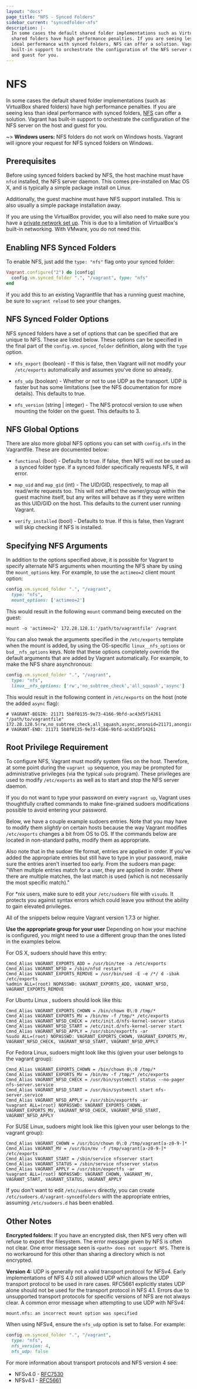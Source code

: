 ```yaml
---
layout: "docs"
page_title: "NFS - Synced Folders"
sidebar_current: "syncedfolder-nfs"
description: |-
  In some cases the default shared folder implementations such as VirtualBox
  shared folders have high performance penalties. If you are seeing less than
  ideal performance with synced folders, NFS can offer a solution. Vagrant has
  built-in support to orchestrate the configuration of the NFS server on the host
  and guest for you.
---
```


# NFS

In some cases the default shared folder implementations (such as VirtualBox
shared folders) have high performance penalties. If you are seeing less
than ideal performance with synced folders, [NFS](https://en.wikipedia.org/wiki/Network_File_System_%28protocol%29)
can offer a solution. Vagrant has built-in support to orchestrate the
configuration of the NFS server on the host and guest for you.

~> **Windows users:** NFS folders do not work on Windows hosts. Vagrant will
ignore your request for NFS synced folders on Windows.

## Prerequisites

Before using synced folders backed by NFS, the host machine must have
`nfsd` installed, the NFS server daemon. This comes pre-installed on Mac
OS X, and is typically a simple package install on Linux.

Additionally, the guest machine must have NFS support installed. This is
also usually a simple package installation away.

If you are using the VirtualBox provider, you will also need to make sure you
have a
[private network set up](/docs/networking/private_network.html). This is due to a limitation of VirtualBox's built-in networking. With
VMware, you do not need this.

## Enabling NFS Synced Folders

To enable NFS, just add the `type: "nfs"` flag onto your synced folder:

```ruby
Vagrant.configure("2") do |config|
  config.vm.synced_folder ".", "/vagrant", type: "nfs"
end
```

If you add this to an existing Vagrantfile that has a running guest machine,
be sure to `vagrant reload` to see your changes.

## NFS Synced Folder Options

NFS synced folders have a set of options that can be specified that are
unique to NFS. These are listed below. These options can be specified in
the final part of the `config.vm.synced_folder` definition, along with the
`type` option.

* `nfs_export` (boolean) - If this is false, then Vagrant will not modify
  your `/etc/exports` automatically and assumes you've done so already.

* `nfs_udp` (boolean) - Whether or not to use UDP as the transport. UDP
  is faster but has some limitations (see the NFS documentation for more
  details). This defaults to true.

* `nfs_version` (string | integer) - The NFS protocol version to use when
  mounting the folder on the guest. This defaults to 3.

## NFS Global Options

There are also more global NFS options you can set with `config.nfs` in
the Vagrantfile. These are documented below:

* `functional` (bool) - Defaults to true. If false, then NFS will not be used
  as a synced folder type. If a synced folder specifically requests NFS,
  it will error.

* `map_uid` and `map_gid` (int) - The UID/GID, respectively, to map all
  read/write requests too. This will not affect the owner/group within the
  guest machine itself, but any writes will behave as if they were written
  as this UID/GID on the host. This defaults to the current user running
  Vagrant.

* `verify_installed` (bool) - Defaults to true. If this is false, then
  Vagrant will skip checking if NFS is installed.

## Specifying NFS Arguments

In addition to the options specified above, it is possible for Vagrant to
specify alternate NFS arguments when mounting the NFS share by using the
`mount_options` key. For example, to use the `actimeo=2` client mount option:

```ruby
config.vm.synced_folder ".", "/vagrant",
  type: "nfs",
  mount_options: ['actimeo=2']
```

This would result in the following `mount` command being executed on the guest:

```
mount -o 'actimeo=2' 172.28.128.1:'/path/to/vagrantfile' /vagrant
```

You can also tweak the arguments specified in the `/etc/exports` template
when the mount is added, by using the OS-specific `linux__nfs_options` or
`bsd__nfs_options` keys. Note that these options completely override the default
arguments that are added by Vagrant automatically. For example, to make the
NFS share asynchronous:

```ruby
config.vm.synced_folder ".", "/vagrant",
  type: "nfs",
  linux__nfs_options: ['rw','no_subtree_check','all_squash','async']
```

This would result in the following content in `/etc/exports` on the host (note
the added `async` flag):

```
# VAGRANT-BEGIN: 21171 5b8f0135-9e73-4166-9bfd-ac43d5f14261
"/path/to/vagrantfile" 172.28.128.5(rw,no_subtree_check,all_squash,async,anonuid=21171,anongid=660,fsid=3382034405)
# VAGRANT-END: 21171 5b8f0135-9e73-4166-9bfd-ac43d5f14261
```

## Root Privilege Requirement

To configure NFS, Vagrant must modify system files on the host. Therefore,
at some point during the `vagrant up` sequence, you may be prompted for
administrative privileges (via the typical `sudo` program). These
privileges are used to modify `/etc/exports` as well as to start and
stop the NFS server daemon.

If you do not want to type your password on every `vagrant up`, Vagrant
uses thoughtfully crafted commands to make fine-grained sudoers modifications
possible to avoid entering your password.

Below, we have a couple example sudoers entries. Note that you may
have to modify them _slightly_ on certain hosts because the way Vagrant
modifies `/etc/exports` changes a bit from OS to OS. If the commands below
are located in non-standard paths, modify them as appropriate.

Also note that in the sudoer file format, entries are applied in order. If you've added the appropriate entries but still have to type in your password, make sure the entries aren't inserted too early. From the sudoers man page: "When multiple entries match for a user, they are applied in order. Where there are multiple matches, the last match is used (which is not necessarily the most specific match)."

For \*nix users, make sure to edit your `/etc/sudoers` file with `visudo`. It protects you against syntax errors which could leave you without the ability to gain elevated privileges.

All of the snippets below require Vagrant version 1.7.3 or higher.

<div class="alert alert-warning" role="alert">
  <strong>Use the appropriate group for your user</strong> Depending on how your machine is
   configured, you might need to use a different group than the ones listed in the examples below.
</div>

For OS X, sudoers should have this entry:

```
Cmnd_Alias VAGRANT_EXPORTS_ADD = /usr/bin/tee -a /etc/exports
Cmnd_Alias VAGRANT_NFSD = /sbin/nfsd restart
Cmnd_Alias VAGRANT_EXPORTS_REMOVE = /usr/bin/sed -E -e /*/ d -ibak /etc/exports
%admin ALL=(root) NOPASSWD: VAGRANT_EXPORTS_ADD, VAGRANT_NFSD, VAGRANT_EXPORTS_REMOVE
```

For Ubuntu Linux , sudoers should look like this:

```
Cmnd_Alias VAGRANT_EXPORTS_CHOWN = /bin/chown 0\:0 /tmp/*
Cmnd_Alias VAGRANT_EXPORTS_MV = /bin/mv -f /tmp/* /etc/exports
Cmnd_Alias VAGRANT_NFSD_CHECK = /etc/init.d/nfs-kernel-server status
Cmnd_Alias VAGRANT_NFSD_START = /etc/init.d/nfs-kernel-server start
Cmnd_Alias VAGRANT_NFSD_APPLY = /usr/sbin/exportfs -ar
%sudo ALL=(root) NOPASSWD: VAGRANT_EXPORTS_CHOWN, VAGRANT_EXPORTS_MV, VAGRANT_NFSD_CHECK, VAGRANT_NFSD_START, VAGRANT_NFSD_APPLY
```

For Fedora Linux, sudoers might look like this (given your user
belongs to the vagrant group):

```
Cmnd_Alias VAGRANT_EXPORTS_CHOWN = /bin/chown 0\:0 /tmp/*
Cmnd_Alias VAGRANT_EXPORTS_MV = /bin/mv -f /tmp/* /etc/exports
Cmnd_Alias VAGRANT_NFSD_CHECK = /usr/bin/systemctl status --no-pager nfs-server.service
Cmnd_Alias VAGRANT_NFSD_START = /usr/bin/systemctl start nfs-server.service
Cmnd_Alias VAGRANT_NFSD_APPLY = /usr/sbin/exportfs -ar
%vagrant ALL=(root) NOPASSWD: VAGRANT_EXPORTS_CHOWN, VAGRANT_EXPORTS_MV, VAGRANT_NFSD_CHECK, VAGRANT_NFSD_START, VAGRANT_NFSD_APPLY
```

For SUSE Linux, sudoers might look like this (given your user
belongs to the vagrant group):

```
Cmnd_Alias VAGRANT_CHOWN = /usr/bin/chown 0\:0 /tmp/vagrant[a-z0-9-]*
Cmnd_Alias VAGRANT_MV = /usr/bin/mv -f /tmp/vagrant[a-z0-9-]* /etc/exports
Cmnd_Alias VAGRANT_START = /sbin/service nfsserver start
Cmnd_Alias VAGRANT_STATUS = /sbin/service nfsserver status
Cmnd_Alias VAGRANT_APPLY = /usr/sbin/exportfs -ar
%vagrant ALL=(root) NOPASSWD: VAGRANT_CHOWN, VAGRANT_MV, VAGRANT_START, VAGRANT_STATUS, VAGRANT_APPLY
```

If you don't want to edit `/etc/sudoers` directly, you can create
`/etc/sudoers.d/vagrant-syncedfolders` with the appropriate entries,
assuming `/etc/sudoers.d` has been enabled.

## Other Notes

**Encrypted folders:** If you have an encrypted disk, then NFS very often
will refuse to export the filesystem. The error message given by NFS is
often not clear. One error message seen is `<path> does not support NFS`.
There is no workaround for this other than sharing a directory which is not
encrypted.

**Version 4:** UDP is generally not a valid transport protocol for NFSv4.
Early implementations of NFS 4.0 still allowed UDP which allows the UDP
transport protocol to be used in rare cases. RFC5661 explicitly states
UDP alone should not be used for the transport protocol in NFS 4.1. Errors
due to unsupported transport protocols for specific versions of NFS are
not always clear. A common error message when attempting to use UDP with
NFSv4:

```
mount.nfs: an incorrect mount option was specified
```

When using NFSv4, ensure the `nfs_udp` option is set to false. For example:

```ruby
config.vm.synced_folder ".", "/vagrant",
  type: "nfs",
  nfs_version: 4,
  nfs_udp: false
```

For more information about transport protocols and NFS version 4 see:

* NFSv4.0 - [RFC7530](https://tools.ietf.org/html/rfc7530#section-3.1)
* NFSv4.1 - [RFC5661](https://tools.ietf.org/html/rfc5661#section-2.9.1)
